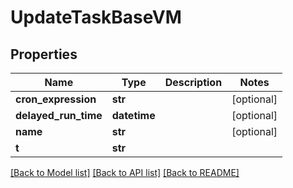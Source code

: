 # UpdateTaskBaseVM


## Properties
Name | Type | Description | Notes
------------ | ------------- | ------------- | -------------
**cron_expression** | **str** |  | [optional] 
**delayed_run_time** | **datetime** |  | [optional] 
**name** | **str** |  | [optional] 
**t** | **str** |  | 

[[Back to Model list]](../README.md#documentation-for-models) [[Back to API list]](../README.md#documentation-for-api-endpoints) [[Back to README]](../README.md)


